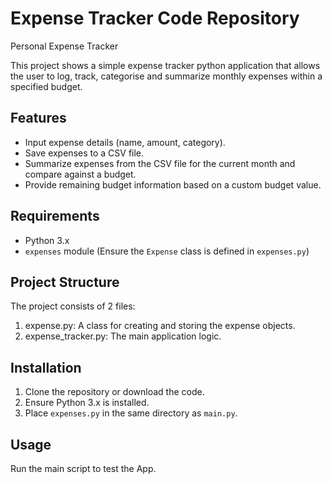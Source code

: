 # Expense Tracker Code Repository
Personal Expense Tracker

This project shows a simple expense tracker python application that allows the user to log, track, categorise and summarize monthly expenses within a specified budget.

## Features
- Input expense details (name, amount, category).
- Save expenses to a CSV file.
- Summarize expenses from the CSV file for the current month and compare against a budget.
- Provide remaining budget information based on a custom budget value.

## Requirements

- Python 3.x
- `expenses` module (Ensure the `Expense` class is defined in `expenses.py`)

## Project Structure
The project consists of 2 files:
1. expense.py: A class for creating and storing the expense objects.
2. expense_tracker.py: The main application logic.

## Installation

1. Clone the repository or download the code.
2. Ensure Python 3.x is installed.
3. Place `expenses.py` in the same directory as `main.py`.

## Usage

Run the main script to test the App.



